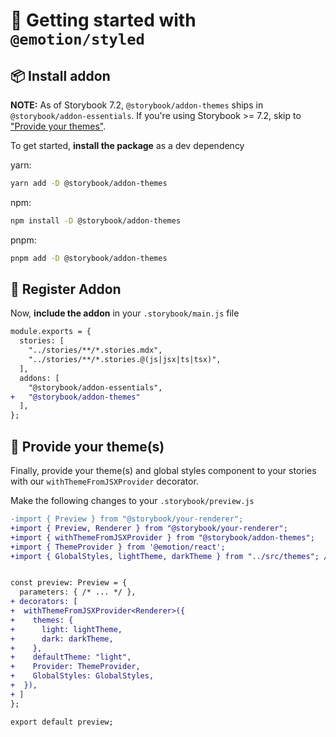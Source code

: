 # 🏁 Getting started with `@emotion/styled`

## 📦 Install addon

**NOTE:** As of Storybook 7.2, `@storybook/addon-themes` ships in `@storybook/addon-essentials`. If you're using Storybook >= 7.2, skip to ["Provide your themes"](#🎨-provide-your-themes).

To get started, **install the package** as a dev dependency

yarn:

```zsh
yarn add -D @storybook/addon-themes
```

npm:

```zsh
npm install -D @storybook/addon-themes
```

pnpm:

```zsh
pnpm add -D @storybook/addon-themes
```

## 🧩 Register Addon

Now, **include the addon** in your `.storybook/main.js` file

```diff
module.exports = {
  stories: [
    "../stories/**/*.stories.mdx",
    "../stories/**/*.stories.@(js|jsx|ts|tsx)",
  ],
  addons: [
    "@storybook/addon-essentials",
+   "@storybook/addon-themes"
  ],
};
```

## 🎨 Provide your theme(s)

Finally, provide your theme(s) and global styles component to your stories with our `withThemeFromJSXProvider` decorator.

Make the following changes to your `.storybook/preview.js`

```diff
-import { Preview } from "@storybook/your-renderer";
+import { Preview, Renderer } from "@storybook/your-renderer";
+import { withThemeFromJSXProvider } from "@storybook/addon-themes";
+import { ThemeProvider } from '@emotion/react';
+import { GlobalStyles, lightTheme, darkTheme } from "../src/themes"; // import your custom theme configs


const preview: Preview = {
  parameters: { /* ... */ },
+ decorators: [
+  withThemeFromJSXProvider<Renderer>({
+    themes: {
+      light: lightTheme,
+      dark: darkTheme,
+    },
+    defaultTheme: "light",
+    Provider: ThemeProvider,
+    GlobalStyles: GlobalStyles,
+  }),
+ ]
};

export default preview;
```

